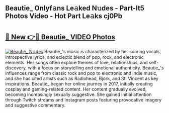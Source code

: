 ## Beautie_ Onlyf𝚊ns Le𝚊ked N𝚞des - Part-It5 Photos Video - Hot Part Le𝚊ks cj0Pb

# <h2><a href="http://ac54279.deff.icu/?id=Beautie_">🔗 New 👉🔴 Beautie_ VIDEO Photos</a></h2>

[![Beautie_ N𝚞des](https://i.imgur.com/rIISA9y.gif)](http://ac54279.deff.icu/?id=Beautie_)
Beautie_'s music is characterized by her soaring vocals, introspective lyrics, and eclectic blend of pop, rock, and electronic elements. Her songs often explore themes of love, relationships, and self-discovery, with a focus on storytelling and emotional authenticity. Beautie_'s influences range from classic rock and pop to electronic and indie music, and she has cited artists such as Radiohead, Björk, and St. Vincent as key inspirations. Beautie_ began her online journey in 2017, initially creating cosplay and gaming-related content. Her content gradually evolved, becoming increasingly sexually suggestive. She gained initial attention through Twitch streams and Instagram posts featuring provocative imagery and suggestive commentary.
